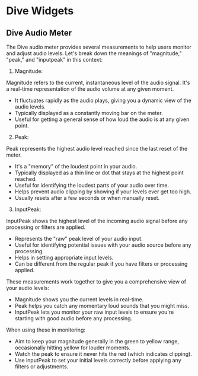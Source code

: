 # Dive Widgets

## Dive Audio Meter

The Dive audio meter provides several measurements to help users monitor and adjust audio levels. Let's break down the meanings of "magnitude," "peak," and "inputpeak" in this context:

1. Magnitude:

Magnitude refers to the current, instantaneous level of the audio signal. It's a real-time representation of the audio volume at any given moment.

- It fluctuates rapidly as the audio plays, giving you a dynamic view of the audio levels.
- Typically displayed as a constantly moving bar on the meter.
- Useful for getting a general sense of how loud the audio is at any given point.

2. Peak:

Peak represents the highest audio level reached since the last reset of the meter.

- It's a "memory" of the loudest point in your audio.
- Typically displayed as a thin line or dot that stays at the highest point reached.
- Useful for identifying the loudest parts of your audio over time.
- Helps prevent audio clipping by showing if your levels ever get too high.
- Usually resets after a few seconds or when manually reset.

3. InputPeak:

InputPeak shows the highest level of the incoming audio signal before any processing or filters are applied.

- Represents the "raw" peak level of your audio input.
- Useful for identifying potential issues with your audio source before any processing.
- Helps in setting appropriate input levels.
- Can be different from the regular peak if you have filters or processing applied.

These measurements work together to give you a comprehensive view of your audio levels:

- Magnitude shows you the current levels in real-time.
- Peak helps you catch any momentary loud sounds that you might miss.
- InputPeak lets you monitor your raw input levels to ensure you're starting with good audio before any processing.

When using these in monitoring:

- Aim to keep your magnitude generally in the green to yellow range, occasionally hitting yellow for louder moments.
- Watch the peak to ensure it never hits the red (which indicates clipping).
- Use inputPeak to set your initial levels correctly before applying any filters or adjustments.
